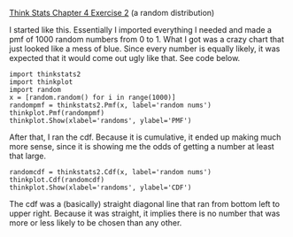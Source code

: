 [Think Stats Chapter 4 Exercise 2](http://greenteapress.com/thinkstats2/html/thinkstats2005.html#toc41) (a random distribution)

I started like this.  Essentially I imported everything I needed and made a pmf of 1000 random numbers from 0 to 1.  What I got was a crazy chart that just looked like a mess of blue.  Since every number is equally likely, it was expected that it would come out ugly like that.  See code below.  

```
import thinkstats2
import thinkplot
import random
x = [random.random() for i in range(1000)]
randompmf = thinkstats2.Pmf(x, label='random nums')
thinkplot.Pmf(randompmf)
thinkplot.Show(xlabel='randoms', ylabel='PMF')
```

After that, I ran the cdf.  Because it is cumulative, it ended up making much more sense, since it is showing me the odds of getting a number at least that large.  

```
randomcdf = thinkstats2.Cdf(x, label='random nums')
thinkplot.Cdf(randomcdf)
thinkplot.Show(xlabel='randoms', ylabel='CDF')
```

The cdf was a (basically) straight diagonal line that ran from bottom left to upper right.  Because it was straight, it implies there is no number that was more or less likely to be chosen than any other.
